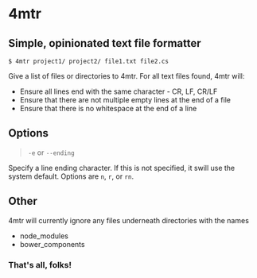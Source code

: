 ﻿# 4mtr
## Simple, opinionated text file formatter

```
$ 4mtr project1/ project2/ file1.txt file2.cs
```

Give a list of files or directories to 4mtr. For all text files found, 4mtr will:
- Ensure all lines end with the same character - CR, LF, CR/LF
- Ensure that there are not multiple empty lines at the end of a file
- Ensure that there is no whitespace at the end of a line

## Options
> `-e` or `--ending`

Specify a line ending character. If this is not specified, it swill use the system default.
Options are `n`, `r`, or `rn`.

## Other
4mtr will currently ignore any files underneath directories with the names
- node_modules
- bower_components


### That's all, folks!